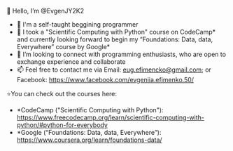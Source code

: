 👋 Hello, I’m @EvgenJY2K2
- 👀 I'm a self-taught beggining programmer
- 🌱 I took a "Scientific Computing with Python" course on CodeCamp* and currently looking forward to begin my “Foundations: Data, data, Everywhere” course by Google*
- 💞️ I’m looking to connect with programming enthusiasts, who are open to exchange experience and collaborate
- 📫 Feel free to contact me via Email: eug.efimencko@gmail.com; or Facebook: https://www.facebook.com/evgeniia.efimenko.50/

⭐You can check out the courses here:
- *CodeCamp ("Scientific Computing with Python"): https://www.freecodecamp.org/learn/scientific-computing-with-python/#python-for-everybody
- *Google (“Foundations: Data, data, Everywhere”): https://www.coursera.org/learn/foundations-data/
